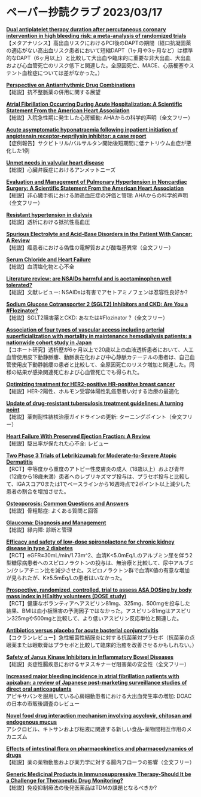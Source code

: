 # ペーパー抄読クラブ 2023/03/17

[**Dual antiplatelet therapy duration after percutaneous coronary intervention in high bleeding risk: a meta-analysis of randomized trials**](https://pubmed.ncbi.nlm.nih.gov/36477292/)  
【メタアナリシス】高出血リスクにおけるPCI後のDAPTの期間（経口抗凝固薬の適応がない高出血リスク患者において短縮DAPT（1ヶ月や3ヶ月など）は標準的なDAPT（6ヶ月以上）と比較して大出血や臨床的に重要な非大出血、大出血および心血管死亡のリスク低下と関連した。全原因死亡、MACE、心筋梗塞やステント血栓症については差がなかった。）

[**Perspective on Antiarrhythmic Drug Combinations**](https://pubmed.ncbi.nlm.nih.gov/36787682/)  
【総説】抗不整脈薬の併用に関する展望

[**Atrial Fibrillation Occurring During Acute Hospitalization: A Scientific Statement From the American Heart Association**](https://pubmed.ncbi.nlm.nih.gov/36912134/)  
【総説】入院急性期に発生した心房細動: AHAからの科学的声明（全文フリー）

[**Acute asymptomatic hyponatraemia following inpatient initiation of angiotensin receptor-neprilysin inhibitor: a case report**](https://pubmed.ncbi.nlm.nih.gov/36923116/)  
【症例報告】サクビトリル/バルサルタン開始後短期間に低ナトリウム血症が悪化した1例

[**Unmet needs in valvular heart disease**](https://pubmed.ncbi.nlm.nih.gov/36924203/)  
【総説】心臓弁膜症におけるアンメットニーズ

[**Evaluation and Management of Pulmonary Hypertension in Noncardiac Surgery: A Scientific Statement From the American Heart Association**](https://pubmed.ncbi.nlm.nih.gov/36924225/)  
【総説】非心臓手術における肺高血圧症の評価と管理: AHAからの科学的声明（全文フリー）

[**Resistant hypertension in dialysis**](https://pubmed.ncbi.nlm.nih.gov/36898677/)  
【総説】透析における抵抗性高血圧

[**Spurious Electrolyte and Acid-Base Disorders in the Patient With Cancer: A Review**](https://pubmed.ncbi.nlm.nih.gov/36906215/)  
【総説】癌患者における偽性の電解質および酸塩基異常（全文フリー）

[**Serum Chloride and Heart Failure**](https://pubmed.ncbi.nlm.nih.gov/36911181/)  
【総説】血清塩化物と心不全

[**Literature review: are NSAIDs harmful and is acetaminophen well tolerated?**](https://pubmed.ncbi.nlm.nih.gov/36912251/)  
【総説】文献レビュー: NSAIDsは有害でアセトアミノフェンは忍容性良好か?

[**Sodium Glucose Cotransporter 2 (SGLT2) Inhibitors and CKD: Are You a #Flozinator?**](https://pubmed.ncbi.nlm.nih.gov/36915368/)  
【総説】SGLT2阻害薬とCKD: あなたは#Flozinator ?（全文フリー）

[**Association of four types of vascular access including arterial superficialization with mortality in maintenance hemodialysis patients: a nationwide cohort study in Japan**](https://pubmed.ncbi.nlm.nih.gov/36917960/)  
【コホート研究】透析歴が6ヶ月以上で20歳以上の血液透析患者において、人工血管使用皮下動静脈瘻、動脈表在化および中心静脈カテーテルの患者は、自己血管使用皮下動静脈瘻の患者と比較して、全原因死亡のリスク増加と関連した。同様の結果が感染関連死亡および心血管死亡でも得られた。

[**Optimizing treatment for HER2-positive HR-positive breast cancer**](https://pubmed.ncbi.nlm.nih.gov/36921556/)  
【総説】HER-2陽性、ホルモン受容体陽性乳癌患者い対する治療の最適化

[**Update of drug-resistant tuberculosis treatment guidelines: A turning point**](https://pubmed.ncbi.nlm.nih.gov/36918080/)  
【総説】薬剤耐性結核治療ガイドラインの更新: ターニングポイント（全文フリー）

[**Heart Failure With Preserved Ejection Fraction: A Review**](https://pubmed.ncbi.nlm.nih.gov/36917048/)  
【総説】駆出率が保たれた心不全: レビュー

[**Two Phase 3 Trials of Lebrikizumab for Moderate-to-Severe Atopic Dermatitis**](https://pubmed.ncbi.nlm.nih.gov/36920778/)  
【RCT】中等度から重度のアトピー性皮膚炎の成人（18歳以上）および青年（12歳から18歳未満）患者へのレブリキズマブ投与は、プラセボ投与と比較して、IGAスコア0または1でベースラインから16週時点で2ポイント以上減少した患者の割合を増加させた。

[**Osteoporosis: Common Questions and Answers**](https://pubmed.ncbi.nlm.nih.gov/36920813/)  
【総説】骨粗鬆症: よくある質問と回答

[**Glaucoma: Diagnosis and Management**](https://pubmed.ncbi.nlm.nih.gov/36920817/)  
【総説】緑内障: 診断と管理

[**Efficacy and safety of low-dose spironolactone for chronic kidney disease in type 2 diabetes**](https://pubmed.ncbi.nlm.nih.gov/36916985/)  
【RCT】eGFR≥30mL/min/1.73m^2、血清K<5.0mEq/Lのアルブミン尿を伴う2型糖尿病患者へのスピロノラクトンの投与は、無治療と比較して、尿中アルブミン/クレアチニン比を減少させた。スピロノラクトン群で血清K値の有意な増加が見られたが、K≥5.5mEq/Lの患者はいなかった。

[**Prospective, randomized, controlled, trial to assess ASA DOSing by body mass index in HEalthy volunteers (DOSE study)**](https://pubmed.ncbi.nlm.nih.gov/36755519/)  
【RCT】健康なボランティアへアスピリン81mg、325mg、500mgを投与した結果、BMIは血小板阻害の予測因子ではなかった。アスピリン81mgはアスピリン325mgや500mgと比較して、より低いアスピリン反応単位と関連した。

[**Antibiotics versus placebo for acute bacterial conjunctivitis**](https://pubmed.ncbi.nlm.nih.gov/36912752/)  
【コクランレビュー】急性細菌性結膜炎に対する抗菌薬対プラセボ（抗菌薬の点眼薬または眼軟膏はプラセボと比較して臨床的治癒を改善させるかもしれない。）

[**Safety of Janus Kinase Inhibitors in Inflammatory Bowel Diseases**](https://pubmed.ncbi.nlm.nih.gov/36913180/)  
【総説】炎症性腸疾患におけるヤヌスキナーゼ阻害薬の安全性（全文フリー）

[**Increased major bleeding incidence in atrial fibrillation patients with apixaban: a review of Japanese post-marketing surveillance studies of direct oral anticoagulants**](https://pubmed.ncbi.nlm.nih.gov/36917243/)  
アピキサバンを服用している心房細動患者における大出血発生率の増加: DOACの日本の市販後調査のレビュー

[**Novel food drug interaction mechanism involving acyclovir, chitosan and endogenous mucus**](https://pubmed.ncbi.nlm.nih.gov/36805824/)  
アシクロビル、キトサンおよび粘液に関連する新しい食品-薬物間相互作用のメカニズム

[**Effects of intestinal flora on pharmacokinetics and pharmacodynamics of drugs**](https://pubmed.ncbi.nlm.nih.gov/36916327/)  
【総説】薬の薬物動態および薬力学に対する腸内フローラの影響（全文フリー）

[**Generic Medicinal Products in Immunosuppressive Therapy-Should It be a Challenge for Therapeutic Drug Monitoring?**](https://pubmed.ncbi.nlm.nih.gov/36920502/)  
【総説】免疫抑制療法の後発医薬品はTDMの課題となるべきか?